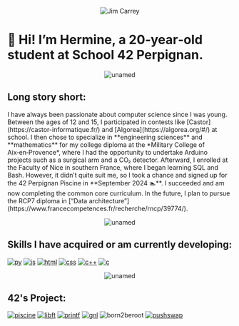 <p align="center">
  <img
    src="https://github.com/user-attachments/assets/4d94780c-510d-47dc-87e4-659002d33c1e"
    alt="Jim Carrey"
  />
</p>
  
  # 🤗 Hi! I’m Hermine, a 20‑year‑old student at School 42 Perpignan.
<p align="center">
  <img
    src="https://github.com/user-attachments/assets/1ea9f2ae-8db7-47a7-ad6b-ca2a881880b6"
    alt="unamed"
  />
</p>
<h2 style="border-bottom: none; padding-bottom: 0;">
  Long story short:
</h2>
I have always been passionate about computer science since I was young. Between the ages of 12 and 15, I participated in contests like [Castor](https://castor-informatique.fr/) and [Algorea](https://algorea.org/#/) at school.
I then chose to specialize in **engineering sciences** and **mathematics** for my college diploma at the *Military College of Aix‑en‑Provence*, where I had the opportunity to undertake Arduino projects such as a surgical arm and a CO₂ detector.
Afterward, I enrolled at the Faculty of Nice in southern France, where I began learning SQL and Bash. However, it didn’t quite suit me, so I took a chance and signed up for the 42 Perpignan Piscine in **September 2024 🏊**.
I succeeded and am now completing the common core curriculum.
In the future, I plan to pursue the RCP7 diploma in [“Data architecture”](https://www.francecompetences.fr/recherche/rncp/39774/).
<p align="center">
  <img
    src="https://github.com/user-attachments/assets/1ea9f2ae-8db7-47a7-ad6b-ca2a881880b6"
    alt="unamed"
  />
</p>

## Skills I have acquired or am currently developing:

[![py](https://github.com/user-attachments/assets/fdf4e960-9b3a-469c-bbd5-24b0bb95b945)](https://www.python.org/)
[![js](https://github.com/user-attachments/assets/e7d742da-e4cd-4af4-b702-6c1301e6579f)](https://developer.mozilla.org/fr/docs/Web/JavaScript)
[![html](https://github.com/user-attachments/assets/9495cdb6-2054-4b76-8f81-85a819f7ecab)](https://developer.mozilla.org/fr/docs/Web/HTML)
[![css](https://github.com/user-attachments/assets/79b4cdfe-b85b-4e7d-9f3d-fddbf79091e5)](https://developer.mozilla.org/fr/docs/Web/CSS)
[![c++](https://github.com/user-attachments/assets/5731f366-e8f7-4293-98f2-ca7ac007ba00)](https://en.wikipedia.org/wiki/C++)
[![c](https://github.com/user-attachments/assets/538dd63d-e9c4-488a-b8c6-dde72df283cc)](https://fr.wikipedia.org/wiki/C_(langage))
<p align="center">
  <img
    src="https://github.com/user-attachments/assets/1ea9f2ae-8db7-47a7-ad6b-ca2a881880b6"
    alt="unamed"
  />
</p>

## 42's Project:

[![piscine](https://github.com/user-attachments/assets/c3d8e9e0-ca23-4991-a382-dd76cec49d19)](https://github.com/Mimine2004/Piscine42) 
[![libft](https://github.com/user-attachments/assets/09fbd2b2-91f1-4962-b507-89e5b49c1359)](https://github.com/Mimine2004/Libft) 
[![printf](https://github.com/user-attachments/assets/18cd9993-a81f-489d-a7c7-fef8604d1e06)](https://github.com/Mimine2004/ft_printf) 
[![gnl](https://github.com/user-attachments/assets/18b895f8-dec6-4772-a814-42cec3e0f85b)](https://github.com/Mimine2004/get_next_line) 
![born2beroot](https://github.com/user-attachments/assets/c7d008bd-1ef2-4f7a-8cc0-b1d38e841af6) 
[![pushswap](https://github.com/user-attachments/assets/e3591b73-790e-4ae8-905d-57b3e8d09fc3)](https://github.com/Mimine2004/push_swap)
